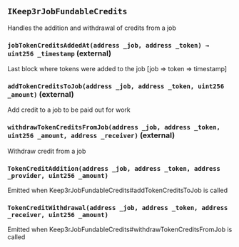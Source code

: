 ## `IKeep3rJobFundableCredits`

Handles the addition and withdrawal of credits from a job




### `jobTokenCreditsAddedAt(address _job, address _token) → uint256 _timestamp` (external)

Last block where tokens were added to the job [job => token => timestamp]




### `addTokenCreditsToJob(address _job, address _token, uint256 _amount)` (external)

Add credit to a job to be paid out for work




### `withdrawTokenCreditsFromJob(address _job, address _token, uint256 _amount, address _receiver)` (external)

Withdraw credit from a job





### `TokenCreditAddition(address _job, address _token, address _provider, uint256 _amount)`

Emitted when Keep3rJobFundableCredits#addTokenCreditsToJob is called




### `TokenCreditWithdrawal(address _job, address _token, address _receiver, uint256 _amount)`

Emitted when Keep3rJobFundableCredits#withdrawTokenCreditsFromJob is called







